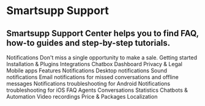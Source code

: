 # Smartsupp Support
## Smartsupp Support Center helps you to find FAQ, how-to guides and step-by-step tutorials.
Notifications 
Don't miss a single opportunity to make a sale. 
Getting started 
Installation & Plugins 
Integrations 
Chatbox 
Dashboard 
Privacy & Legal 
Mobile apps 
Features 
Notifications 
Desktop notifications 
Sound notifications 
Email notifications for missed conversations and offline messages 
Notifications troubleshooting for Android 
Notifications troubleshooting for iOS 
FAQ 
Agents 
Conversations 
Statistics 
Chatbots & Automation 
Video recordings 
Price & Packages 
Localization

